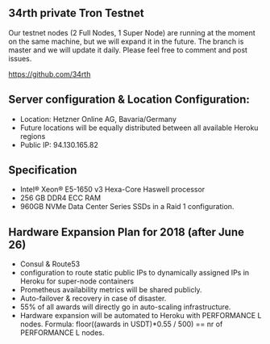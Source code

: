 ## 34rth private Tron Testnet

Our testnet nodes (2 Full Nodes, 1 Super Node) are running at the moment on the same machine, but we will expand it in the future. The branch is master and we will update it daily. Please feel free to comment and post issues.

https://github.com/34rth


## Server configuration & Location Configuration:
* Location: Hetzner Online AG, Bavaria/Germany
* Future locations will be equally distributed between all available Heroku regions
* Public IP: 94.130.165.82

## Specification
* Intel® Xeon® E5-1650 v3 Hexa-Core Haswell processor
* 256 GB DDR4 ECC RAM
* 960GB NVMe Data Center Series SSDs in a Raid 1 configuration.

## Hardware Expansion Plan for 2018 (after June 26)
* Consul & Route53 
* configuration to route static public IPs to dynamically assigned IPs in Heroku for super-node containers 
* Prometheus availability metrics will be shared publicly.
* Auto-failover & recovery in case of disaster.
* 55% of all awards will directly go in auto-scaling infrastructure.
* Hardware expansion will be automated to Heroku with PERFORMANCE L nodes. Formula: floor((awards in USDT)*0.55 / 500) == nr of PERFORMANCE L nodes.
